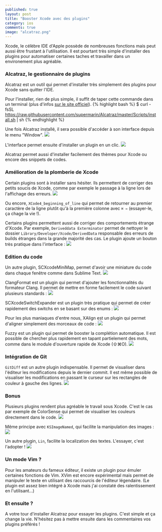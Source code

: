 ```yaml
---
published: true
layout: post
title: "Booster Xcode avec des plugins"
category: ios
comments: true
image: "alcatraz.png"
---
```

Xcode, le célèbre IDE d'Apple possède de nombreuses fonctions mais peut aussi être frustant à l'utilisation. Il est pourtant très simple d'installer des plugins pour automatiser certaines taches et travailler dans un environement plus agréable.

<!--more-->

### Alcatraz, le gestionnaire de plugins
Alcatraz est un outil qui permet d'installer très simplement des plugins pour Xcode sans quitter l'IDE.

Pour l'installer, rien de plus simple, il suffit de taper cette commande dans un terminal (plus d'infos <a href="[http://alcatraz.io/]" target="_blank">sur le site officiel</a>).
{% highlight bash %}
$ curl -fsSL https://raw.githubusercontent.com/supermarin/Alcatraz/master/Scripts/install.sh | sh
{% endhighlight %}

Une fois Alcatraz installé, il sera possible d'accéder à son interface depuis le menu "Window". 
<img src="/images/alcatraz-menu.png"/>

L'interface permet ensuite d'installer un plugin en un clic.
<img src="/images/alcatraz-interface.png"/>


Alcatraz permet aussi d'installer facilement des thèmes pour Xcode ou encore des snippets de codes.

### Amélioration de la plomberie de Xcode
Certain plugins sont à installer sans hésiter. Ils permettent de corriger des petits soucis de Xcode, comme par exemple le passage à la ligne lors de l'affichage des erreurs.
<img src="/images/alcatraz-error.png"/>

Ou encore, `XCode4_beginning_of_line` qui permet de retourner au premier caractère de la ligne plutôt qu'à la première colonne avec `⌘ ←` (essayer-le, ça chage la vie !).

Certains plugins permettent aussi de corriger des comportements étrange d'Xcode. Par exemple, `Deriveddata Exterminator` permet de nettoyer le dossier `Library/Developer/Xcode/DerivedData` responsable des erreurs de builds étranges dans la grande majorité des cas. Le plugin ajoute un bouton très pratique dans l'interface :
<img src="/images/alcatraz-deriveddata.png"/>

### Edition du code
Un autre plugin, SCXcodeMiniMap, permet d'avoir une miniature du code dans chaque fenêtre comme dans Sublime Text.
<img src="/images/alcatraz-sublime.png"/>

ClangFormat est un plugin qui permet d'ajouter les fonctionnalités du formateur Clang. Il permet de mettre en forme facilement le code suivant plusieurs standards :
<img src="/images/alcatraz-clang.gif"/>

SCXcodeSwitchExpander est un plugin très pratique qui permet de créer rapidement des switchs en se basant sur des enums :
<img src="/images/alcatraz-switch.gif"/>

Pour les plus maniaques d'entre nous, XAlign est un plugin qui permet d'aligner simplement des morceaux de code :
<img src="/images/alcatraz-align.gif"/>

Fuzzy est un plugin qui permet de booster la complétion automatique. Il est possible de chercher plus rapidement en tapant partielement des mots, comme dans le module d'ouverture rapide de Xcode (⇧⌘O).
<img src="/images/alcatraz-fuzzy.gif"/>

### Intégration de Git
`GitDiff` est un autre plugin indispensable. Il permet de visualiser dans l'éditeur les modifications depuis le dernier commit. Il est même possible de visualiser les modifications en passant le curseur sur les rectangles de couleur à gauche des lignes.
<img src="/images/alcatraz-git.png"/>

### Bonus
Plusieurs plugins rendent plus agréable le travail sous Xcode. C'est le cas par exemple de ColorSense qui permet de visualiser les couleurs directement dans le code.
<img src="/images/alcatraz-color.png"/>

Même principe avec `KSImageNamed`, qui facilite la manipulation des images :
<img src="/images/alcatraz-image.gif"/>

Un autre plugin, `Lin`, facilite la localization des textes. L'essayer, c'est l'adopter !
<img src="/images/alcatraz-localize.gif"/>

### Un mode Vim ?
Pour les amateurs du fameux éditeur, il existe un plugin pour émuler certaines fonctions de Vim. XVim est encore expérimental mais permet de manipuler le texte en utilisant des raccourcis de l'éditeur légendaire.
(Le plugin est assez bien intégré à Xcode mais j'ai constaté des ralentissement en l'utilisant...)

### Et ensuite ?
A votre tour d'installer Alcatraz pour essayer les plugins. C'est simple et ça change la vie. N'hésitez pas à mettre ensuite dans les commentaires vos plugins préférés !
